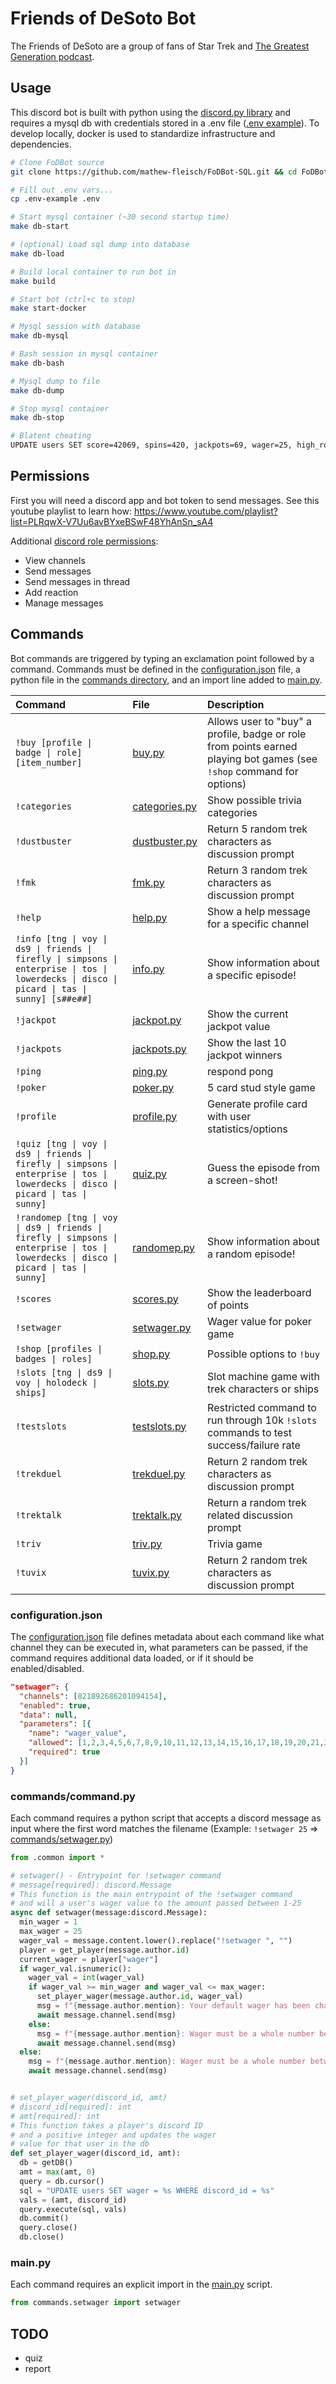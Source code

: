 # Friends of DeSoto Bot

The Friends of DeSoto are a group of fans of Star Trek and [The Greatest Generation podcast](http://gagh.biz).

## Usage

This discord bot is built with python using the [discord.py library](https://discordpy.readthedocs.io/en/stable/api.html) and requires a mysql db with credentials stored in a .env file ([.env example](.env-example)). To develop locally, docker is used to standardize infrastructure and dependencies.

```bash
# Clone FoDBot source
git clone https://github.com/mathew-fleisch/FoDBot-SQL.git && cd FoDBot-SQL

# Fill out .env vars...
cp .env-example .env

# Start mysql container (~30 second startup time)
make db-start

# (optional) Load sql dump into database
make db-load

# Build local container to run bot in
make build

# Start bot (ctrl+c to stop)
make start-docker

# Mysql session with database
make db-mysql

# Bash session in mysql container
make db-bash

# Mysql dump to file
make db-dump

# Stop mysql container
make db-stop

# Blatent cheating
UPDATE users SET score=42069, spins=420, jackpots=69, wager=25, high_roller=1 WHERE id=1;
```

## Permissions

First you will need a discord app and bot token to send messages. See this youtube playlist to learn how: https://www.youtube.com/playlist?list=PLRqwX-V7Uu6avBYxeBSwF48YhAnSn_sA4

Additional [discord role permissions](https://support.discord.com/hc/en-us/articles/206029707-Setting-Up-Permissions-FAQ):

- View channels
- Send messages
- Send messages in thread
- Add reaction
- Manage messages

## Commands

Bot commands are triggered by typing an exclamation point followed by a command. Commands must be defined in the [configuration.json](configuration.json) file, a python file in the [commands directory](commands), and an import line added to [main.py](main.py).

| Command                                                                                                                                          | File                                    | Description                                                                                                                             |
| :----------------------------------------------------------------------------------------------------------------------------------------------- | :-------------------------------------- | :-------------------------------------------------------------------------------------------------------------------------------------- |
| `!buy [profile \| badge \| role] [item_number]`                                                                                                  | [buy.py](commands/buy.py)               | Allows user to "buy" a profile, badge or role from points earned playing bot games (see `!shop` command for options)                    |
| `!categories`                                                                                                                                    | [categories.py](commands/categories.py) | Show possible trivia categories                                                                                                         |
| `!dustbuster`                                                                                                                                    | [dustbuster.py](commands/dustbuster.py) | Return 5 random trek characters as discussion prompt                                                                                    |
| `!fmk`                                                                                                                                           | [fmk.py](commands/fmk.py)               | Return 3 random trek characters as discussion prompt                                                                                    |
| `!help`                                                                                                                                          | [help.py](commands/help.py)             | Show a help message for a specific channel                                                                                              |
| `!info [tng \| voy \| ds9 \| friends \| firefly \| simpsons \| enterprise \| tos \| lowerdecks \| disco \| picard \| tas \| sunny] [s##e##]`     | [info.py](commands/info.py)             | Show information about a specific episode!                                                                                              |
| `!jackpot`                                                                                                                                       | [jackpot.py](commands/jackpot.py)       | Show the current jackpot value                                                                                                          |
| `!jackpots`                                                                                                                                      | [jackpots.py](commands/jackpots.py)     | Show the last 10 jackpot winners                                                                                                        |
| `!ping`                                                                                                                                          | [ping.py](commands/ping.py)             | respond pong                                                                                                                            |
| `!poker`                                                                                                                                         | [poker.py](commands/poker.py)           | 5 card stud style game                                                                                                                  |
| `!profile`                                                                                                                                       | [profile.py](commands/profile.py)       | Generate profile card with user statistics/options                                                                                      |
| `!quiz [tng \| voy \| ds9 \| friends \| firefly \| simpsons \| enterprise \| tos \| lowerdecks \| disco \| picard \| tas \| sunny]`              | [quiz.py](commands/quiz.py)             | Guess the episode from a screen-shot!                                                                                                   |
| `!randomep [tng \| voy \| ds9 \| friends \| firefly \| simpsons \| enterprise \| tos \| lowerdecks \| disco \| picard \| tas \| sunny]`          | [randomep.py](commands/randomep.py)     | Show information about a random episode!                                                                                                |
| `!scores`                                                                                                                                        | [scores.py](commands/scores.py)         | Show the leaderboard of points                                                                                                          |
| `!setwager`                                                                                                                                      | [setwager.py](commands/setwager.py)     | Wager value for poker game                                                                                                              |
| `!shop [profiles \| badges \| roles]`                                                                                                            | [shop.py](commands/shop.py)             | Possible options to `!buy`                                                                                                              |
| `!slots [tng \| ds9 \| voy \| holodeck \| ships]`                                                                                                | [slots.py](commands/slots.py)           | Slot machine game with trek characters or ships                                                                                         |
| `!testslots`                                                                                                                                     | [testslots.py](commands/testslots.py)   | Restricted command to run through 10k `!slots` commands to test success/failure rate                                                    |
| `!trekduel`                                                                                                                                      | [trekduel.py](commands/trekduel.py)     | Return 2 random trek characters as discussion prompt                                                                                    |
| `!trektalk`                                                                                                                                      | [trektalk.py](commands/trektalk.py)     | Return a random trek related discussion prompt                                                                                          |
| `!triv`                                                                                                                                          | [triv.py](commands/triv.py)             | Trivia game                                                                                                                             |
| `!tuvix`                                                                                                                                         | [tuvix.py](commands/tuvix.py)           | Return 2 random trek characters as discussion prompt                                                                                    |

### configuration.json

The [configuration.json](configuration.json) file defines metadata about each command like what channel they can be executed in, what parameters can be passed, if the command requires additional data loaded, or if it should be enabled/disabled.

```json
"setwager": {
  "channels": [821892686201094154],
  "enabled": true,
  "data": null,
  "parameters": [{
    "name": "wager_value",
    "allowed": [1,2,3,4,5,6,7,8,9,10,11,12,13,14,15,16,17,18,19,20,21,22,23,24,25],
    "required": true
  }]
}
```

### commands/command.py

Each command requires a python script that accepts a discord message as input where the first word matches the filename (Example: `!setwager 25` => [commands/setwager.py](commands/setwager.py))

```python
from .common import *

# setwager() - Entrypoint for !setwager command
# message[required]: discord.Message
# This function is the main entrypoint of the !setwager command
# and will a user's wager value to the amount passed between 1-25
async def setwager(message:discord.Message):
  min_wager = 1
  max_wager = 25
  wager_val = message.content.lower().replace("!setwager ", "")
  player = get_player(message.author.id)
  current_wager = player["wager"]
  if wager_val.isnumeric():
    wager_val = int(wager_val)
    if wager_val >= min_wager and wager_val <= max_wager:
      set_player_wager(message.author.id, wager_val)
      msg = f"{message.author.mention}: Your default wager has been changed from `{current_wager}` to `{wager_val}`"
      await message.channel.send(msg)
    else:
      msg = f"{message.author.mention}: Wager must be a whole number between `{min_wager}` and `{max_wager}`\nYour current wager is: `{current_wager}`"
      await message.channel.send(msg)
  else:
    msg = f"{message.author.mention}: Wager must be a whole number between `{min_wager}` and `{max_wager}`\nYour current wager is: `{current_wager}`"
    await message.channel.send(msg)


# set_player_wager(discord_id, amt)
# discord_id[required]: int
# amt[required]: int
# This function takes a player's discord ID
# and a positive integer and updates the wager
# value for that user in the db
def set_player_wager(discord_id, amt):
  db = getDB()
  amt = max(amt, 0)
  query = db.cursor()
  sql = "UPDATE users SET wager = %s WHERE discord_id = %s"
  vals = (amt, discord_id)
  query.execute(sql, vals)
  db.commit()
  query.close()
  db.close()
```

### main.py

Each command requires an explicit import in the [main.py](main.py) script.

```python
from commands.setwager import setwager
```


## TODO

- quiz
- report